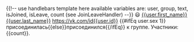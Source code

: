 ---
---
{{!-- 
    use handlebars template here
    available variables are: user, group, text, isJoined, isLeave, count
    (see JoinLeaveHandler) 
--}}
😃 [{{user.first_name}} {{user.last_name}}](https://vk.com/id{{user.id}}) https://vk.com/id{{user.id}} {{#ifEq user.sex 1}}присоединилась{{else}}присоединился{{/ifEq}} 
 к группе. Участники: {{count}}. 

